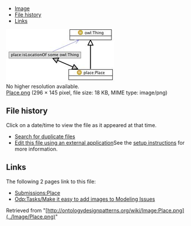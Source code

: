 * [Image](../Image/Place.png#file)
* [File history](../Image/Place.png#filehistory)
* [Links](../Image/Place.png#filelinks)

[![Image:Place.png](../images/f/f7/Place.png)](../images/f/f7/Place.png)  
No higher resolution available.  
[Place.png](../images/f/f7/Place.png)‎ (296 × 145 pixel, file size: 18 KB, MIME type: image/png)

## File history

Click on a date/time to view the file as it appeared at that time.



  
* [Search for duplicate files](http://ontologydesignpatterns.org/wiki/Special:FileDuplicateSearch/Place.png "Special:FileDuplicateSearch/Place.png")
* [Edit this file using an external application](http://ontologydesignpatterns.org/wiki/index.php?title=Image:Place.png&action=edit&externaledit=true&mode=file "Image:Place.png")See the [setup instructions](http://www.mediawiki.org/wiki/Manual:External_editors "http://www.mediawiki.org/wiki/Manual:External_editors") for more information.

## Links



The following 2 pages link to this file:


* [Submissions:Place](../Submissions/Place "Submissions:Place")
* [Odp:Tasks/Make it easy to add images to Modeling Issues](../Odp/Tasks/Make_it_easy_to_add_images_to_Modeling_Issues "Odp:Tasks/Make it easy to add images to Modeling Issues")


Retrieved from "[http://ontologydesignpatterns.org/wiki/Image:Place.png](../Image/Place.png)"